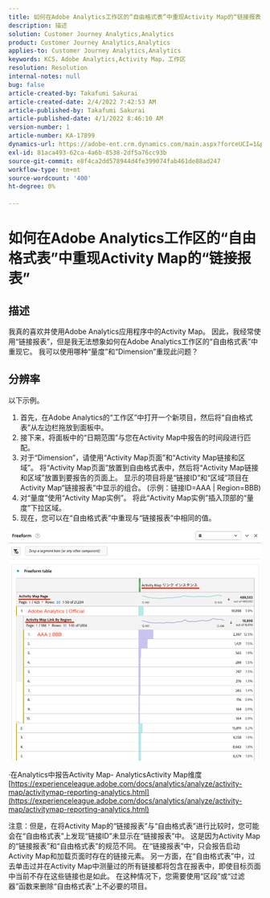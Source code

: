 ```yaml
---
title: 如何在Adobe Analytics工作区的“自由格式表”中重现Activity Map的“链接报表”
description: 描述
solution: Customer Journey Analytics,Analytics
product: Customer Journey Analytics,Analytics
applies-to: Customer Journey Analytics,Analytics
keywords: KCS，Adobe Analytics,Activity Map，工作区
resolution: Resolution
internal-notes: null
bug: false
article-created-by: Takafumi Sakurai
article-created-date: 2/4/2022 7:42:53 AM
article-published-by: Takafumi Sakurai
article-published-date: 4/1/2022 8:46:10 AM
version-number: 1
article-number: KA-17899
dynamics-url: https://adobe-ent.crm.dynamics.com/main.aspx?forceUCI=1&pagetype=entityrecord&etn=knowledgearticle&id=c22fb80d-8e85-ec11-8d21-0022480855a4
exl-id: 81aca493-62ca-4a6b-8538-2df5a76cc93b
source-git-commit: e8f4ca2dd578944d4fe399074fab461de88ad247
workflow-type: tm+mt
source-wordcount: '400'
ht-degree: 0%

---
```


# 如何在Adobe Analytics工作区的“自由格式表”中重现Activity Map的“链接报表”

## 描述

我真的喜欢并使用Adobe Analytics应用程序中的Activity Map。 因此，我经常使用“链接报表”，但是我无法想象如何在Adobe Analytics工作区的“自由格式表”中重现它。 我可以使用哪种“量度”和“Dimension”重现此问题？

## 分辨率


以下示例。

1. 首先，在Adobe Analytics的“工作区”中打开一个新项目，然后将“自由格式表”从左边栏拖放到面板中。 
2. 接下来，将面板中的“日期范围”与您在Activity Map中报告的时间段进行匹配。
3. 对于“Dimension”，请使用“Activity Map页面”和“Activity Map链接和区域”。 将“Activity Map页面”放置到自由格式表中，然后将“Activity Map链接和区域”放置到要报告的页面上。 显示的项目将是“链接ID”和“区域”项目在Activity Map“链接报表”中显示的组合。 (示例：链接ID=AAA | Region=BBB)
4. 对“量度”使用“Activity Map实例”。 将此“Activity Map实例”插入顶部的“量度”下拉区域。
5. 现在，您可以在“自由格式表”中重现与“链接报表”中相同的值。

![](assets/ce099307-8f85-ec11-8d21-0022480855a4.png)

·在Analytics中报告Activity Map- AnalyticsActivity Map维度
[https://experienceleague.adobe.com/docs/analytics/analyze/activity-map/activitymap-reporting-analytics.html](https://experienceleague.adobe.com/docs/analytics/analyze/activity-map/activitymap-reporting-analytics.html)

注意：但是，在将Activity Map的“链接报表”与“自由格式表”进行比较时，您可能会在“自由格式表”上发现“链接ID”未显示在“链接报表”中。 这是因为Activity Map的“链接报表”和“自由格式表”的规范不同。 在“链接报表”中，只会报告启动Activity Map和加载页面时存在的链接元素。 另一方面，在“自由格式表”中，过去单击过并在Activity Map中测量过的所有链接都将包含在报表中，即使目标页面中当前不存在这些链接也是如此。 在这种情况下，您需要使用“区段”或“过滤器”函数来删除“自由格式表”上不必要的项目。
